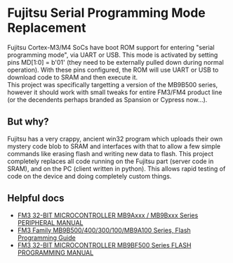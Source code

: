 # Fujitsu Serial Programming Mode Replacement
Fujitsu Cortex-M3/M4 SoCs have boot ROM support for entering "serial programming mode", via UART or USB. This mode is activated by setting pins MD[1:0] = b'01' (they need to be externally pulled down during normal operation). With these pins configured, the ROM will use UART or USB to download code to SRAM and then execute it.  
This project was specifically targetting a version of the MB9B500 series, however it should work with small tweaks for entire FM3/FM4 product line (or the decendents perhaps branded as Spansion or Cypress now...).  
## But why?
Fujitsu has a very crappy, ancient win32 program which uploads their own mystery code blob to SRAM and interfaces with that to allow a few simple commands like erasing flash and writing new data to flash. This project completely replaces all code running on the Fujitsu part (server code in SRAM), and on the PC (client written in python). This allows rapid testing of code on the device and doing completely custom things.
## Helpful docs
* [FM3 32-BIT MICROCONTROLLER MB9Axxx / MB9Bxxx Series PERIPHERAL MANUAL](https://www.fujitsu.com/tw/Images/MB9Bxxx-MN706-00002-1v0-E.pdf)
* [FM3 Family MB9B500/400/300/100/MB9A100 Series, Flash Programming Guide](http://www.cypress.com/file/227581/download)
* [FM3 32-BIT MICROCONTROLLER MB9BF500 Series FLASH PROGRAMMING MANUAL](http://www.fujitsu.com/tw/Images/CM91-10102-2E-20100415a.pdf)
